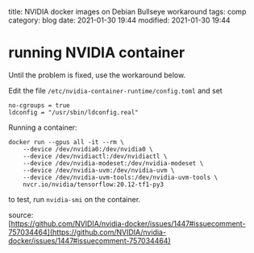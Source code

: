 title: NVIDIA docker images on Debian Bullseye workaround
tags: comp
category: blog
date: 2021-01-30 19:44
modified: 2021-01-30 19:44

# running NVIDIA container
Until the problem is fixed, use the workaround below.

Edit the file `/etc/nvidia-container-runtime/config.toml` and set

    no-cgroups = true  
    ldconfig = "/usr/sbin/ldconfig.real"

Running a container:

    docker run --gpus all -it --rm \
        --device /dev/nvidia0:/dev/nvidia0 \
        --device /dev/nvidiactl:/dev/nvidiactl \
        --device /dev/nvidia-modeset:/dev/nvidia-modeset \
        --device /dev/nvidia-uvm:/dev/nvidia-uvm \
        --device /dev/nvidia-uvm-tools:/dev/nvidia-uvm-tools \
        nvcr.io/nvidia/tensorflow:20.12-tf1-py3

to test, run `nvidia-smi` on the container.


source:  
[https://github.com/NVIDIA/nvidia-docker/issues/1447#issuecomment-757034464](https://github.com/NVIDIA/nvidia-docker/issues/1447#issuecomment-757034464)
